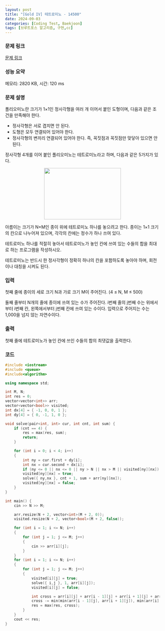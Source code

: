 ```yaml
---
layout: post
title: "[Gold IV] 테트로미노 - 14500"
date: 2024-09-03
categories: [Coding Test, Baekjoon]
tags: [브루트포스 알고리즘, 구현,cc]
---
```


### 문제 링크

[문제 링크](https://www.acmicpc.net/problem/14500)

### 성능 요약

메모리: 2820 KB, 시간: 120 ms

### 문제 설명

<p>폴리오미노란 크기가 1×1인 정사각형을 여러 개 이어서 붙인 도형이며, 다음과 같은 조건을 만족해야 한다.</p>

<ul>
	<li>정사각형은 서로 겹치면 안 된다.</li>
	<li>도형은 모두 연결되어 있어야 한다.</li>
	<li>정사각형의 변끼리 연결되어 있어야 한다. 즉, 꼭짓점과 꼭짓점만 맞닿아 있으면 안 된다.</li>
</ul>

<p>정사각형 4개를 이어 붙인 폴리오미노는 테트로미노라고 하며, 다음과 같은 5가지가 있다.</p>

<p style="text-align:center"><a href="https://commons.wikimedia.org/wiki/File:All_5_free_tetrominoes.svg"><img alt="" src="" style="height:167px; width:250px"></a></p>

<p>아름이는 크기가 N×M인 종이 위에 테트로미노 하나를 놓으려고 한다. 종이는 1×1 크기의 칸으로 나누어져 있으며, 각각의 칸에는 정수가 하나 쓰여 있다.</p>

<p>테트로미노 하나를 적절히 놓아서 테트로미노가 놓인 칸에 쓰여 있는 수들의 합을 최대로 하는 프로그램을 작성하시오.</p>

<p>테트로미노는 반드시 한 정사각형이 정확히 하나의 칸을 포함하도록 놓아야 하며, 회전이나 대칭을 시켜도 된다.</p>

### 입력

 <p>첫째 줄에 종이의 세로 크기 N과 가로 크기 M이 주어진다. (4 ≤ N, M ≤ 500)</p>

<p>둘째 줄부터 N개의 줄에 종이에 쓰여 있는 수가 주어진다. i번째 줄의 j번째 수는 위에서부터 i번째 칸, 왼쪽에서부터 j번째 칸에 쓰여 있는 수이다. 입력으로 주어지는 수는 1,000을 넘지 않는 자연수이다.</p>

### 출력

 <p>첫째 줄에 테트로미노가 놓인 칸에 쓰인 수들의 합의 최댓값을 출력한다.</p>

### 코드

```cc
#include <iostream>
#include <queue>
#include<algorithm>

using namespace std;

int M, N;
int res = 0;
vector<vector<int>> arr;
vector<vector<bool>> visited;
int dx[4] = { -1, 0, 0, 1 };
int dy[4] = { 0, -1, 1, 0 };

void solve(pair<int, int> cur, int cnt, int sum) {
	if (cnt == 4) { 
		res = max(res, sum);
		return;
	}

	for (int i = 0; i < 4; i++)
	{
		int ny = cur.first + dy[i];
		int nx = cur.second + dx[i];
		if (ny <= 0 || nx <= 0 || ny > N || nx > M || visited[ny][nx]) continue;
		visited[ny][nx] = true;
		solve({ ny,nx }, cnt + 1, sum + arr[ny][nx]);
		visited[ny][nx] = false;
	}
}

int main() {
	cin >> N >> M;

	arr.resize(N + 2, vector<int>(M + 2, 0));
	visited.resize(N + 2, vector<bool>(M + 2, false));

	for (int i = 1; i <= N; i++)
	{
		for (int j = 1; j <= M; j++)
		{
			cin >> arr[i][j];
		}
	}
	for (int i = 1; i <= N; i++)
	{
		for (int j = 1; j <= M; j++)
		{
			visited[i][j] = true;
			solve({ i,j }, 1, arr[i][j]);
			visited[i][j] = false;

			int cross = arr[i][j] + arr[i - 1][j] + arr[i + 1][j] + arr[i][j - 1] + arr[i][j + 1];
			cross -= min(min(arr[i - 1][j], arr[i + 1][j]), min(arr[i][j - 1], arr[i][j + 1]));//가장작은값
			res = max(res, cross);
		}
	}
	cout << res;
}
```
